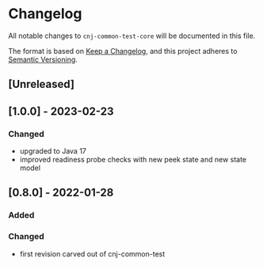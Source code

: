 # Changelog
All notable changes to `cnj-common-test-core` will be documented in this file.

The format is based on [Keep a Changelog](https://keepachangelog.com/en/1.0.0/),
and this project adheres to [Semantic Versioning](https://semver.org/spec/v2.0.0.html).

## [Unreleased]

## [1.0.0] - 2023-02-23
### Changed
- upgraded to Java 17
- improved readiness probe checks with new peek state and new state model

## [0.8.0] - 2022-01-28
### Added
### Changed
- first revision carved out of cnj-common-test
